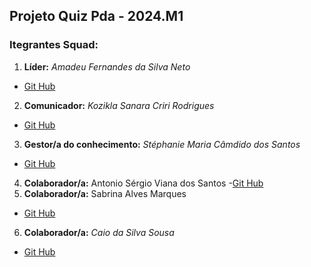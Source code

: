 ## Projeto Quiz Pda - 2024.M1

### Itegrantes Squad:
1. **Líder:** _Amadeu Fernandes da Silva Neto_
- [Git Hub](#)
2. **Comunicador:** _Kozikla Sanara Criri Rodrigues_
- [Git Hub](#)
3. **Gestor/a do conhecimento:** _Stéphanie Maria Câmdido dos Santos_
- [Git Hub](#)
4. **Colaborador/a:** Antonio Sérgio Viana dos Santos
-[Git Hub](https://github.com/web-development-ser)
5. **Colaborador/a:** Sabrina Alves Marques
- [Git Hub](#)
6. **Colaborador/a:** _Caio da Silva Sousa_
- [Git Hub](#)
